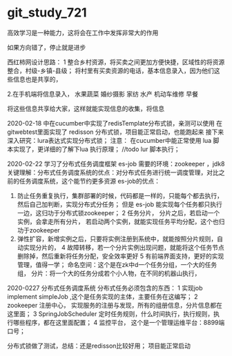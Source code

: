 # git_study_721
高效学习是一种能力，这将会在工作中发挥非常大的作用

如果方向错了，停止就是进步


西红柿网设计思路：
1 整合乡村资源，将买卖之间更加方便快捷，区域性的将资源整合，村级-乡镇-县级；
  将村里有买卖资源的电话，基本信息录入，因为他们这些信息也是共享的，
  
2.在手机端将信息录入，
水果蔬菜
婚纱摄影
家纺
水产
机动车维修
早餐

将这些信息共享给大家，这样就能实现信息的收集，将信息

2020-02-18 
中在cucumber中实现了redisTemplate分布式锁，亲测可以使用
在gitwebtest里面实现了 redisson 分布式锁，项目能正常启动，也能跑起来
接下来深入研究：lura表达式实现分布式锁；
注意： 在cucumber中能正常使用 lua 脚本实现了，更详细的了解下lua 执行原理；
//todo lur 脚本执行；

2020-02-22 学习了分布式任务调度框架 es-job
需要的环境：zookeeper ，jdk8 
关键理解：分布式任务调度系统的优点：对分布式任务进行统一调度管理，对比之前的任务调度系统，这个能节约更多资源
es-job的优点：
1. 防止任务重复执行，集群部署的时候，代码都是一样的，只能每个都去执行，然后自己加判断，实现分布式分任务；
但是 es-job 能实现每个任务都只执行一边，这归功于分布式锁zookeeper；
2 任务分片， 分片之后，若启动一个实例，会拿走所有分片， 若启动两个实例，就能实现任务平均分配，这个也归功于zookeeper
3. 弹性扩容，新增实例之后，只要将实例注册到系统中，就能按照分片规则，自动实现分片的，
4 故障转移，若一个分片实例出现问题，就能将这个任务节点删除掉，然后重新将任务分配，安全效率更好
5 有前端界面支持，更好的实现管理，值得一学；
命名空间：这个是在zk中d一个任务分组，一个大的任务组，
分片：将一个大的任务分成若个小人物，在不同的机器山执行， 


2020-0227 分布式任务调度系统
分布式任务必须包含的东西：
1 实现job implement simpleJob ,这个是任务实现的主体，主要任务在这编写；
2 zookeeper 注册中心， 实现服务的注册与发现，所有的组册信息，分片信息都在这里面；
3 SpringJobScheduler  定时任务规则，什么时间执行，执行规则，执行哪些程序，都在这里面配置；
4 监控平台， 这个是一个管理运维平台：8899端口号；


分布式锁做了测试，总结：还是redisson比较好用；
项目能正常启动





